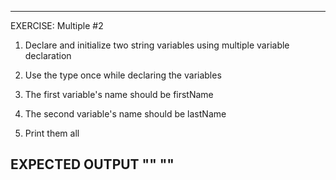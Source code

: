 ---------------------------------------------------------
 EXERCISE: Multiple #2

  1. Declare and initialize two string variables
     using multiple variable declaration

  2. Use the type once while declaring the variables

  3. The first variable's name should be firstName
  4. The second variable's name should be lastName

  5. Print them all

 EXPECTED OUTPUT
  "" ""
 ---------------------------------------------------------